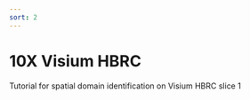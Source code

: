 ```yaml
---
sort: 2
---
```


# 10X Visium HBRC

Tutorial for spatial domain identification on Visium HBRC slice 1
